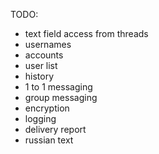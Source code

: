 TODO:
* text field access from threads
* usernames
* accounts
* user list
* history
* 1 to 1 messaging
* group messaging
* encryption
* logging
* delivery report
* russian text